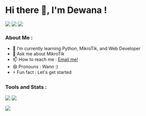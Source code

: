 # Hi there 👋, I'm Dewana !
<p>
    <a href="https://facebook.com/dewana.kael" target="blank"><img src="https://img.shields.io/badge/dewana.kael-30302f?style=flat&logo=facebook"></a>
    <a href="https://www.instagram.com/dewana_kl/" target="blank"><img src="https://img.shields.io/badge/@dewana_kl-30302f?style=flat&logo=instagram"></a>
    <a href="https://twitter.com/dewana_kl" target="blank"><img src="https://img.shields.io/badge/dewana_kl-30302f?style=flat&logo=twitter"></a>
</p>

### About Me :
- 🌱 I’m currently learning Python, MikroTik, and Web Developer</br>
- 💬 Ask me about MikroTik</br>
- 📫 How to reach me : <a href="mailto:dewanakretarta29@gmail.com">Email me!</a></br>
- 😄 Pronouns : Wann :)</br>
- ⚡ Fun fact : Let's get started</br>

### Tools and Stats :
<p>
    <img src="https://img.shields.io/badge/Text%20Editor-Visual%20Studio%20Code-blue?&logo=visual%20studio%20code&logoColor=blue" />
    <img src="https://gpvc.arturio.dev/dewanakl" />
</p>
<p>
    <img src="https://github-readme-stats.vercel.app/api?username=dewanakl" />
</p>
